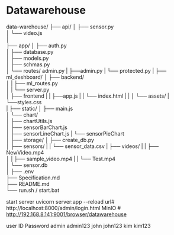# Datawarehouse

data-warehouse/
├── api/
│   ├── sensor.py                  
│   └── video.js               
│                 
├── app/
│   ├── auth.py                  
│   ├── database.py              
│   ├── models.py              
│   ├── schmas.py                  
│   └── routes/ admin.py
|        ├──admin.py
|        └── protected.py
|
├── ml_deshboard/
│   ├── backend/                 
│   |    ├── ml_routes.py              
│   |    └── server.py              
│   ├── frontend 
|   |    ├──app.js
|   |    └── index.html
|   |
│   └── assets/
|        └──styles.css      
| 
├── static/
│   ├── main.js                  
│   └── chart/             
│       ├── chartUtils.js              
│       ├── sensorBarChart.js                  
│       ├── sensorLineChart.js
|       └── sensorPieChart                       
│
├── storage/
│   ├── create_db.py              
│   ├── sensors/ 
|   |     └── sensor_data.csv 
|   ├── videos/
|   |   ├── NewVideo.mp4                 
│   |   ├── sample_video.mp4
|   |   └── Test.mp4            
│   └── sensor.db                  
│
├── .env                         
├── Specification.md             
├── README.md                    
└── run.sh / start.bat          




start server
uvicorn server:app --reload
url# http://localhost:8000/admin/login.html
MinIO # http://192.168.8.141:9001/browser/datawarehouse

user ID          Password
admin            admin123
john             john123
kim              kim123